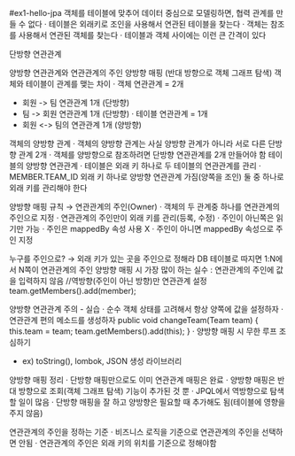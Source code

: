 #ex1-hello-jpa
객체를 테이블에 맞추어 데이터 중심으로 모델링하면, 협력 관계를 만들 수 없다
 · 테이블은 외래키로 조인을 사용해서 연관된 테이블을 찾는다
 · 객체는 참조를 사용해서 연관된 객체를 찾는다
 · 테이블과 객체 사이에는 이런 큰 간격이 있다
 
단방향 연관관계

양방향 연관관계와 연관관계의 주인
양방향 매핑 (반대 방향으로 객체 그래프 탐색)
객체와 테이블이 관계를 맺는 차이
 · 객체 연관관계 = 2개
  - 회원 -> 팀 연관관계 1개 (단방향)
  - 팀 -> 회원 연관관계 1개 (단방향)
 · 테이블 연관관계 = 1개
   - 회원 <-> 팀의 연관관계 1개 (양방향)

객체의 양방향 관계
 · 객체의 양방향 관계는 사실 양방향 관계가 아니라 서로 다른 단방향 관계 2개
 · 객체를 양방향으로 참조하려면 단방향 연관관계를 2개 만들어야 함
테이블의 양방향 연관관계
 · 테이블은 외래 키 하나로 두 테이블의 연관관계를 관리
 · MEMBER.TEAM_ID 외래 키 하나로 양방향 연관관계 가짐(양쪽을 조인)
둘 중 하나로 외래 키를 관리해야 한다

양방향 매핑 규칙 → 연관관계의 주인(Owner)
 · 객체의 두 관계중 하나를 연관관계의 주인으로 지정
 · 연관관계의 주인만이 외래 키를 관리(등록, 수정)
 · 주인이 아닌쪽은 읽기만 가능
 · 주인은 mappedBy 속성 사용 X
 · 주인이 아니면 mappedBy 속성으로 주인 지정
 
누구를 주인으로? → 외래 키가 있는 곳을 주인으로 정해라
DB 테이블로 따지면 1:N에서 N쪽이 연관관계의 주인
양방향 매핑 시 가장 많이 하는 실수 : 연관관계의 주인에 값을 입력하지 않음 
//역방향(주인이 아닌 방향)만 연관관계 설정
team.getMembers().add(member);

양방향 연관관계 주의 - 실습
 · 순수 객체 상태를 고려해서 항상 양쪽에 값을 설정하자
 · 연관관계 편의 메소드를 생성하자
     public void changeTeam(Team team) {
         this.team = team;
         team.getMembers().add(this);
     }
 · 양방향 매핑 시 무한 루프 조심하기
   - ex) toString(), lombok, JSON 생성 라이브러리
   
양방향 매핑 정리
 · 단방향 매핑만으로도 이미 연관관계 매핑은 완료
 · 양방향 매핑은 반대 방향으로 조회(객체 그래프 탐색) 기능이 추가된 것 뿐
 · JPQL에서 역방향으로 탐색할 일이 많음
 · 단방향 매핑을 잘 하고 양방향은 필요할 때 추가해도 됨(테이블에 영향을 주지 않음)
 
연관관계의 주인을 정하는 기준
 · 비즈니스 로직을 기준으로 연관관계의 주인을 선택하면 안됨
 · 연관관계의 주인은 외래 키의 위치를 기준으로 정해야함


 

 


  
